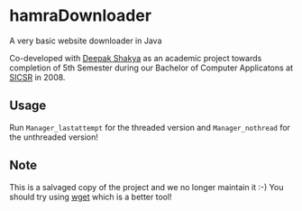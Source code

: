 hamraDownloader
===============
A very basic website downloader in Java

Co-developed with [Deepak Shakya](https://www.linkedin.com/in/deepak-shakya/) as an academic project towards completion of 5th Semester during our Bachelor of Computer Applicatons at [SICSR](http://sicsr.ac.in) in 2008.

Usage
-----

Run `Manager_lastattempt` for the threaded version and `Manager_nothread` for the unthreaded version!


Note
----
This is a salvaged copy of the project and we no longer maintain it :-)
You should try using [wget](https://www.gnu.org/software/wget/manual/wget.html) which is a better tool!
